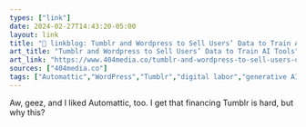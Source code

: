 ```yaml
---
types: ["link"]
date: 2024-02-27T14:43:20-05:00
layout: link
title: "🔗 linkblog: Tumblr and Wordpress to Sell Users’ Data to Train AI Tools'"
art_title: "Tumblr and Wordpress to Sell Users’ Data to Train AI Tools"
art_link: "https://www.404media.co/tumblr-and-wordpress-to-sell-users-data-to-train-ai-tools/"
sources: ["404media.co"]
tags: ["Automattic","WordPress","Tumblr","digital labor","generative AI"]
---
```

Aw, geez, and I liked Automattic, too. I get that financing Tumblr is hard, but why this?

